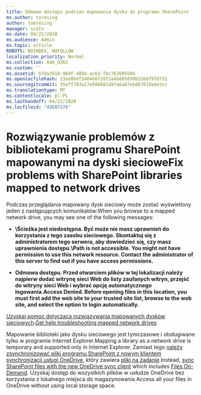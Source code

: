```yaml
---
title: Odmowa dostępu podczas mapowania dysku do programu SharePoint
ms.author: toresing
author: tomresing
manager: scotv
ms.date: 04/21/2020
ms.audience: Admin
ms.topic: article
ROBOTS: NOINDEX, NOFOLLOW
localization_priority: Normal
ms.collection: Adm_O365
ms.custom: ''
ms.assetid: b7da3918-969f-40bb-acb3-fbc762605504
ms.openlocfilehash: 23ee86df5404b6f20f3a4b605038b31b6f9fd731
ms.sourcegitcommit: 55eff703a17e500681d8fa6a87eb067019ade3cc
ms.translationtype: MT
ms.contentlocale: pl-PL
ms.lasthandoff: 04/22/2020
ms.locfileid: "43687376"
---
```

# <a name="fix-problems-with-sharepoint-libraries-mapped-to-network-drives"></a><span data-ttu-id="e7759-102">Rozwiązywanie problemów z bibliotekami programu SharePoint mapowanymi na dyski sieciowe</span><span class="sxs-lookup"><span data-stu-id="e7759-102">Fix problems with SharePoint libraries mapped to network drives</span></span>

<span data-ttu-id="e7759-103">Podczas przeglądania mapowany dysk sieciowy może zostać wyświetlony jeden z następujących komunikatów:</span><span class="sxs-lookup"><span data-stu-id="e7759-103">When you browse to a mapped network drive, you may see one of the following messages:</span></span>
  
- <span data-ttu-id="e7759-104">**\\Ścieżka jest niedostępna. Być może nie masz uprawnień do korzystania z tego zasobu sieciowego. Skontaktuj się z administratorem tego serwera, aby dowiedzieć się, czy masz uprawnienia dostępu.**</span><span class="sxs-lookup"><span data-stu-id="e7759-104">**\\Path is not accessible. You might not have permission to use this network resource. Contact the administrator of this server to find out if you have access permissions.**</span></span>

- <span data-ttu-id="e7759-105">**Odmowa dostępu. Przed otwarciem plików w tej lokalizacji należy najpierw dodać witrynę sieci Web do listy zaufanych witryn, przejść do witryny sieci Web i wybrać opcję automatycznego logowania.**</span><span class="sxs-lookup"><span data-stu-id="e7759-105">**Access Denied. Before opening files in this location, you must first add the web site to your trusted site list, browse to the web site, and select the option to login automatically.**</span></span>

<span data-ttu-id="e7759-106">[Uzyskaj pomoc dotyczącą rozwiązywania mapowanych dysków sieciowych](https://docs.microsoft.com/sharepoint/support/administration/troubleshoot-mapped-network-drives).</span><span class="sxs-lookup"><span data-stu-id="e7759-106">[Get help troubleshooting mapped network drives](https://docs.microsoft.com/sharepoint/support/administration/troubleshoot-mapped-network-drives).</span></span>
  
<span data-ttu-id="e7759-107">Mapowanie biblioteki jako dysku sieciowego jest tymczasowe i obsługiwane tylko w programie Internet Explorer.</span><span class="sxs-lookup"><span data-stu-id="e7759-107">Mapping a library as a network drive is temporary and supported only in Internet Explorer.</span></span> <span data-ttu-id="e7759-108">Zamiast tego [należy zsynchronizować pliki programu SharePoint z nowym klientem synchronizacji usługi OneDrive,](https://support.office.com/article/6de9ede8-5b6e-4503-80b2-6190f3354a88.aspx) który zawiera [pliki na żądanie](https://support.office.com/article/0e6860d3-d9f3-4971-b321-7092438fb38e.aspx).</span><span class="sxs-lookup"><span data-stu-id="e7759-108">Instead, [sync SharePoint files with the new OneDrive sync client](https://support.office.com/article/6de9ede8-5b6e-4503-80b2-6190f3354a88.aspx) which includes [Files On-Demand](https://support.office.com/article/0e6860d3-d9f3-4971-b321-7092438fb38e.aspx).</span></span> <span data-ttu-id="e7759-109">Uzyskaj dostęp do wszystkich plików w usłudze OneDrive bez korzystania z lokalnego miejsca do magazynowania.</span><span class="sxs-lookup"><span data-stu-id="e7759-109">Access all your files in OneDrive without using local storage space.</span></span>
  